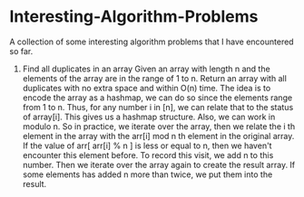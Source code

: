 # Interesting-Algorithm-Problems
A collection of some interesting algorithm problems that I have encountered so far.
1. Find all duplicates in an array
    Given an array with length n and the elements of the array are in the range of 1 to n. Return an array with all duplicates with no extra space and within O(n) time. 
    The idea is to encode the array as a hashmap, we can do so since the elements range from 1 to n. Thus, for any number i in [n], we can relate that to the status of array[i]. This gives us a hashmap structure. Also, we can work in modulo n. So in practice, we iterate over the array, then we relate the i th element in  the array with the arr[i] mod n th element in the original array. If the value of arr[ arr[i] % n ] is less or equal to n, then we haven't encounter this element before. To record this visit, we add n to this number. 
    Then we iterate over the array again to create the result array. If some elements has added n more than twice, we put them into the result. 
